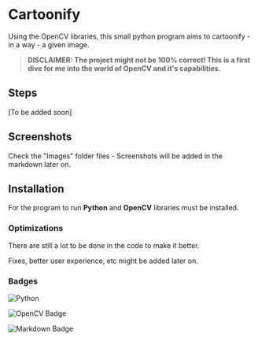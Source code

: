 # Cartoonify

Using the OpenCV libraries, this small python program aims to cartoonify - in a way - a given image.


>**DISCLAIMER: The project might not be 100% correct! This is a first dive for me into the world of OpenCV and it's capabilities.**


## Steps

[To be added soon]

## Screenshots

Check the "Images" folder files - Screenshots will be added in the markdown later on.


## Installation

For the program to run <b>Python</b> and <b>OpenCV</b> libraries must be installed.
    
### Optimizations

There are still a lot to be done in the code to make it better.

Fixes, better user experience, etc might be added later on.


### Badges

![Python](https://img.shields.io/badge/python-3670A0?style=for-the-badge&logo=python&logoColor=ffdd54) 

![OpenCV Badge](https://img.shields.io/badge/OpenCV-5C3EE8?logo=opencv&logoColor=fff&style=for-the-badge)

![Markdown Badge](https://img.shields.io/badge/Markdown-000?logo=markdown&logoColor=fff&style=for-the-badge)
